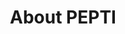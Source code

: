---
title: About PEPTI
mission: The PEPTI project is a collaboration between the California Department of Education, Special Education and Early Childhood Divisions and the Department of Developmental Services. The project is facilitated by partners at the Napa County Office of Education’s (NCOE) Research and Professional Development Center. 


button:
      enable: true
      label: Contact Us
      link: /contact

napabranch: Napa County Office Of Education

staff:
   
  - name: Vicki Griffo
    title: Project Director
    image: '/images/vicki.png'  
    bio:

  - name: Amy Maynard
    title: Assistant Director of Evaluation
    image: '/images/amy.jpg'
    bio: 
  
  - name: Heather Worker
    title: Evaluation Analyst
    image: '/images/CDEBadge.png'
    bio: 
    
  - name: Debbie McBee
    title: Statewide Implementation Coach
    image: '/images/debBee.webp'
    url: /mcbee
    bio: 

  - name: Angelia Ochoa
    title: Statewide Implementation Coach
    image: '/images/ochoa.webp'
    url: /angeliaOchoa
    bio: 

  - name: Sarah Thompson
    title: Sr. Program Manager
    image: '/images/sarah.png'
    bio: 
  
  - name: Kee-An Lauser
    title: Fiscal Director
    image: '/images/kee-an2.png'
    bio:  
  
  - name: Ryan Herrera
    title: Administrator Assistant
    image: '/images/ryan.webp'
    bio:


implementation:
  title: Statewide Implementation Team

team:
  - name: Angelia Ochoa
    titlename: Statewide Implementation Coach
    image: '/images/ochoa.webp'

  - name: Debbie  McBee
    titlename: Statewide Implementation Coach
    image: '/images/CDEBadge.png'


cde:
  title: California Department of Education

cdestaff:
  - name: Barbary Boyd
    title: 
        - titlename: Education Administrator I 
        - titlename: Early Childhood Support Unit  
        - titlename: Special Education Division
        - titlename: California Department of Education

    image: '/images/CDEBadge.png'

  - name: Jessica Losh
    title: 
      - titlename: Child Development Consultant
      - titlename: Inclusion Support Office
      - titlename: Early Education Division
      - titlename: California Department of Education
    
    image: '/images/CDEBadge.png'


---